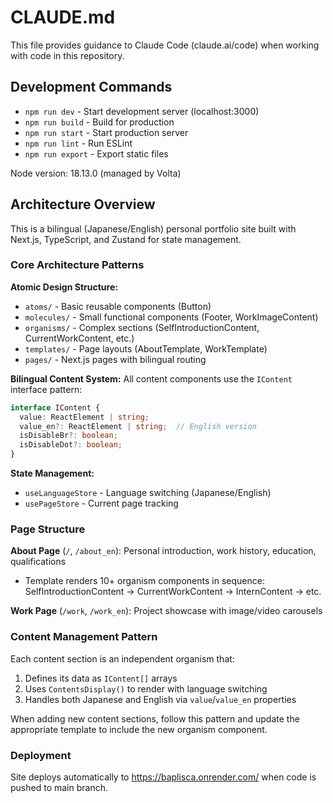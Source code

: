 # CLAUDE.md

This file provides guidance to Claude Code (claude.ai/code) when working with code in this repository.

## Development Commands

- `npm run dev` - Start development server (localhost:3000)
- `npm run build` - Build for production
- `npm run start` - Start production server
- `npm run lint` - Run ESLint
- `npm run export` - Export static files

Node version: 18.13.0 (managed by Volta)

## Architecture Overview

This is a bilingual (Japanese/English) personal portfolio site built with Next.js, TypeScript, and Zustand for state management.

### Core Architecture Patterns

**Atomic Design Structure:**
- `atoms/` - Basic reusable components (Button)
- `molecules/` - Small functional components (Footer, WorkImageContent)
- `organisms/` - Complex sections (SelfIntroductionContent, CurrentWorkContent, etc.)
- `templates/` - Page layouts (AboutTemplate, WorkTemplate)
- `pages/` - Next.js pages with bilingual routing

**Bilingual Content System:**
All content components use the `IContent` interface pattern:
```typescript
interface IContent {
  value: ReactElement | string;
  value_en?: ReactElement | string;  // English version
  isDisableBr?: boolean;
  isDisableDot?: boolean;
}
```

**State Management:**
- `useLanguageStore` - Language switching (Japanese/English)
- `usePageStore` - Current page tracking

### Page Structure

**About Page** (`/`, `/about_en`): Personal introduction, work history, education, qualifications
- Template renders 10+ organism components in sequence: SelfIntroductionContent → CurrentWorkContent → InternContent → etc.

**Work Page** (`/work`, `/work_en`): Project showcase with image/video carousels

### Content Management Pattern

Each content section is an independent organism that:
1. Defines its data as `IContent[]` arrays
2. Uses `ContentsDisplay()` to render with language switching
3. Handles both Japanese and English via `value`/`value_en` properties

When adding new content sections, follow this pattern and update the appropriate template to include the new organism component.

### Deployment

Site deploys automatically to https://baplisca.onrender.com/ when code is pushed to main branch.